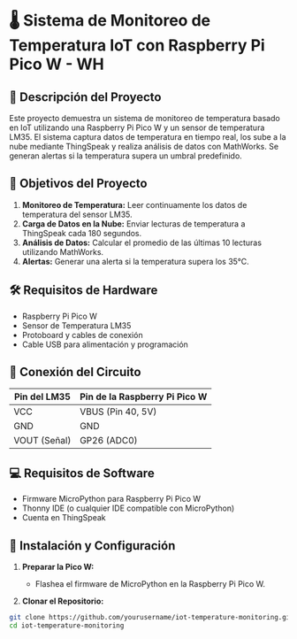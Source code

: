 # 🌡️ Sistema de Monitoreo de Temperatura IoT con Raspberry Pi Pico W - WH

## 📖 Descripción del Proyecto
Este proyecto demuestra un sistema de monitoreo de temperatura basado en IoT utilizando una Raspberry Pi Pico W y un sensor de temperatura LM35. El sistema captura datos de temperatura en tiempo real, los sube a la nube mediante ThingSpeak y realiza análisis de datos con MathWorks. Se generan alertas si la temperatura supera un umbral predefinido.

## 🎯 Objetivos del Proyecto
1. **Monitoreo de Temperatura:** Leer continuamente los datos de temperatura del sensor LM35.
2. **Carga de Datos en la Nube:** Enviar lecturas de temperatura a ThingSpeak cada 180 segundos.
3. **Análisis de Datos:** Calcular el promedio de las últimas 10 lecturas utilizando MathWorks.
4. **Alertas:** Generar una alerta si la temperatura supera los 35°C.

## 🛠️ Requisitos de Hardware
- Raspberry Pi Pico W
- Sensor de Temperatura LM35
- Protoboard y cables de conexión
- Cable USB para alimentación y programación

## 🔌 Conexión del Circuito
| Pin del LM35 | Pin de la Raspberry Pi Pico W |
|-------------|-------------------------------|
| VCC         | VBUS (Pin 40, 5V)             |
| GND         | GND                           |
| VOUT (Señal)| GP26 (ADC0)                   |

## 💻 Requisitos de Software
- Firmware MicroPython para Raspberry Pi Pico W
- Thonny IDE (o cualquier IDE compatible con MicroPython)
- Cuenta en ThingSpeak

## 🚀 Instalación y Configuración
1. **Preparar la Pico W:**
   - Flashea el firmware de MicroPython en la Raspberry Pi Pico W.

2. **Clonar el Repositorio:**
```bash
git clone https://github.com/yourusername/iot-temperature-monitoring.git
cd iot-temperature-monitoring
